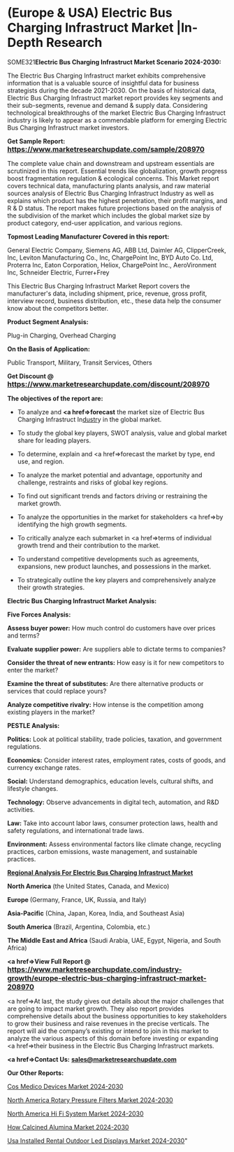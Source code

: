 # (Europe & USA) Electric Bus Charging Infrastruct Market |In-Depth Research

SOME321<strong>Electric Bus Charging Infrastruct Market Scenario 2024-2030:</strong>

The Electric Bus Charging Infrastruct market exhibits comprehensive information that is a valuable source of insightful data for business strategists during the decade 2021-2030. On the basis of historical data, Electric Bus Charging Infrastruct market report provides key segments and their sub-segments, revenue and demand &amp; supply data. Considering technological breakthroughs of the market Electric Bus Charging Infrastruct industry is likely to appear as a commendable platform for emerging Electric Bus Charging Infrastruct market investors.

<strong>Get Sample Report: <a href=https://www.marketresearchupdate.com/sample/208970><font size=3 color=#0000ff>https://www.marketresearchupdate.com/sample/208970</font></a></strong>

The complete value chain and downstream and upstream essentials are scrutinized in this report. Essential trends like globalization, growth progress boost fragmentation regulation &amp; ecological concerns. This Market report covers technical data, manufacturing plants analysis, and raw material sources analysis of Electric Bus Charging Infrastruct Industry as well as explains which product has the highest penetration, their profit margins, and R & D status. The report makes future projections based on the analysis of the subdivision of the market which includes the global market size by product category, end-user application, and various regions.

<strong>Topmost Leading Manufacturer Covered in this report:</strong>

General Electric Company, Siemens AG, ABB Ltd, Daimler AG, ClipperCreek, Inc, Leviton Manufacturing Co., Inc, ChargePoint Inc, BYD Auto Co. Ltd, Proterra Inc, Eaton Corporation, Heliox, ChargePoint Inc., AeroVironment Inc, Schneider Electric, Furrer+Frey

This Electric Bus Charging Infrastruct Market Report covers the manufacturer's data, including shipment, price, revenue, gross profit, interview record, business distribution, etc., these data help the consumer know about the competitors better.

<strong>Product Segment Analysis: </strong>

Plug-in Charging, Overhead Charging

<strong>On the Basis of Application:</strong>

Public Transport, Military, Transit Services, Others

<strong>Get Discount @ <a href=https://www.marketresearchupdate.com/discount/208970><font size=3 color=#0000ff>https://www.marketresearchupdate.com/discount/208970</font></a></strong>

<strong><b>The objectives of the report are:</b></strong>

- To analyze and <strong><a href=><strong>forecast</strong></a></strong> the market size of Electric Bus Charging Infrastruct In<a href=ASDF991299>dustr</a>y in the global market.

- To study the global key players, SWOT analysis, value and global market share for leading players.

- To determine, explain and <a href=>forecast</a> the market by type, end use, and region.

- To analyze the market potential and advantage, opportunity and challenge, restraints and risks of global key regions.

- To find out significant trends and factors driving or restraining the market growth.

- To analyze the opportunities in the market for stakeholders <a href=>by</a> identifying the high growth segments.

- To critically analyze each submarket in <a href=>terms</a> of individual growth trend and their contribution to the market.

- To understand competitive developments such as agreements, expansions, new product launches, and possessions in the market.

- To strategically outline the key players and comprehensively analyze their growth strategies.

<strong>Electric Bus Charging Infrastruct Market Analysis:</strong>

<strong>Five Forces Analysis:</strong>

<strong>Assess buyer power:</strong> How much control do customers have over prices and terms?

<strong>Evaluate supplier power:</strong> Are suppliers able to dictate terms to companies?

<strong>Consider the threat of new entrants:</strong> How easy is it for new competitors to enter the market?

<strong>Examine the threat of substitutes:</strong> Are there alternative products or services that could replace yours?

<strong>Analyze competitive rivalry:</strong> How intense is the competition among existing players in the market?

<strong>PESTLE Analysis:</strong>

<strong>Politics:</strong> Look at political stability, trade policies, taxation, and government regulations.

<strong>Economics:</strong> Consider interest rates, employment rates, costs of goods, and currency exchange rates.

<strong>Social:</strong> Understand demographics, education levels, cultural shifts, and lifestyle changes.

<strong>Technology:</strong> Observe advancements in digital tech, automation, and R&D activities.

<strong>Law:</strong> Take into account labor laws, consumer protection laws, health and safety regulations, and international trade laws.

<strong>Environment:</strong> Assess environmental factors like climate change, recycling practices, carbon emissions, waste management, and sustainable practices.

<strong><u><b>Regional Analysis For Electric Bus Charging Infrastruct Market</b></u></strong>

<strong><b>North America</b></strong> (the United States, Canada, and Mexico)

<strong><b>Europe </b></strong>(Germany, France, UK, Russia, and Italy)

<strong><b>Asia-Pacific</b></strong> (China, Japan, Korea, India, and Southeast Asia)

<strong><b>South America</b></strong> (Brazil, Argentina, Colombia, etc.)

<strong><b>The Middle East and Africa</b></strong> (Saudi Arabia, UAE, Egypt, Nigeria, and South Africa)

<strong><a href=>View Full Report</a> @ <a href=https://www.marketresearchupdate.com/industry-growth/europe-electric-bus-charging-infrastruct-market-208970><font size=3 color=#0000ff>https://www.marketresearchupdate.com/industry-growth/europe-electric-bus-charging-infrastruct-market-208970</font></a></strong>

<a href=>At last,</a> the study gives out details about the major challenges that are going to impact market growth. They also report provides comprehensive details about the business opportunities to key stakeholders to grow their business and raise revenues in the precise verticals. The report will aid the company’s existing or intend to join in this market to analyze the various aspects of this domain before investing or expanding <a href=>their</a> business in the Electric Bus Charging Infrastruct markets.

<strong><a href=>Contact Us:</a></strong>
<strong>sales@marketresearchupdate.com</strong>

<strong>Our Other Reports:</strong>

<a href=https://www.linkedin.com/pulse/cos-medico-devices-market-research>Cos Medico Devices Market 2024-2030</a>

<a href=https://www.linkedin.com/pulse/north-america-rotary-pressure-filters-market>North America Rotary Pressure Filters Market 2024-2030</a>

<a href=https://www.linkedin.com/pulse/north-america-hi-fi-system-market-advancing-ny3jc/>North America Hi Fi System Market 2024-2030</a>

<a href=https://www.linkedin.com/pulse/how-calcined-alumina-market-2023-development-0vt0c/>How Calcined Alumina Market 2024-2030</a>

<a href=https://www.linkedin.com/pulse/usa-installed-rental-outdoor-led-displays-market-2023-auujc/>Usa Installed Rental Outdoor Led Displays Market 2024-2030</a>"
